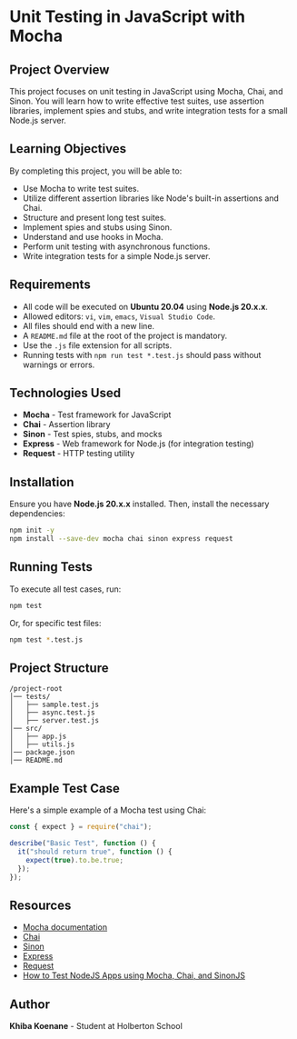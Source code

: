 # Unit Testing in JavaScript with Mocha

## Project Overview

This project focuses on unit testing in JavaScript using Mocha, Chai, and Sinon. You will learn how to write effective test suites, use assertion libraries, implement spies and stubs, and write integration tests for a small Node.js server.

## Learning Objectives

By completing this project, you will be able to:

- Use Mocha to write test suites.
- Utilize different assertion libraries like Node's built-in assertions and Chai.
- Structure and present long test suites.
- Implement spies and stubs using Sinon.
- Understand and use hooks in Mocha.
- Perform unit testing with asynchronous functions.
- Write integration tests for a simple Node.js server.

## Requirements

- All code will be executed on **Ubuntu 20.04** using **Node.js 20.x.x**.
- Allowed editors: `vi`, `vim`, `emacs`, `Visual Studio Code`.
- All files should end with a new line.
- A `README.md` file at the root of the project is mandatory.
- Use the `.js` file extension for all scripts.
- Running tests with `npm run test *.test.js` should pass without warnings or errors.

## Technologies Used

- **Mocha** - Test framework for JavaScript
- **Chai** - Assertion library
- **Sinon** - Test spies, stubs, and mocks
- **Express** - Web framework for Node.js (for integration testing)
- **Request** - HTTP testing utility

## Installation

Ensure you have **Node.js 20.x.x** installed. Then, install the necessary dependencies:

```sh
npm init -y
npm install --save-dev mocha chai sinon express request
```

## Running Tests

To execute all test cases, run:

```sh
npm test
```

Or, for specific test files:

```sh
npm test *.test.js
```

## Project Structure

```
/project-root
│── tests/
│   ├── sample.test.js
│   ├── async.test.js
│   ├── server.test.js
│── src/
│   ├── app.js
│   ├── utils.js
│── package.json
│── README.md
```

## Example Test Case

Here's a simple example of a Mocha test using Chai:

```js
const { expect } = require("chai");

describe("Basic Test", function () {
  it("should return true", function () {
    expect(true).to.be.true;
  });
});
```

## Resources

- [Mocha documentation](https://mochajs.org/)
- [Chai](https://www.chaijs.com/)
- [Sinon](https://sinonjs.org/)
- [Express](https://expressjs.com/)
- [Request](https://www.npmjs.com/package/request)
- [How to Test NodeJS Apps using Mocha, Chai, and SinonJS](https://blog.logrocket.com/testing-node-js-apps-using-mocha-chai-and-sinon/)

## Author

**Khiba Koenane** - Student at Holberton School
